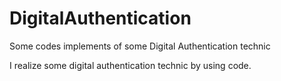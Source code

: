 # DigitalAuthentication
Some codes implements of some Digital Authentication technic

I realize some digital authentication technic by using code.
